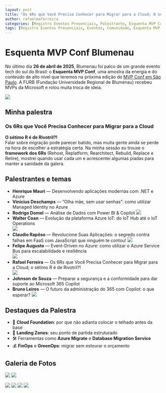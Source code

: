 ```yaml
---
layout: post
title: "Os 6Rs que Você Precisa Conhecer para Migrar para a Cloud; O sétimo R é de Rivotril?! - Esquenta MVP Conf Blumenau 2025"
author: rafaelmaferreira
categories: [Registro Eventos Presenciais, Palestrante, Esquenta MVP Conf Blumenau 2025]
tags: [Registro Eventos Presenciais, Eventos, Comunidade, Esquenta MVP Conf Blumenau]
---
```

# Esquenta MVP Conf Blumenau

No último dia **26 de abril de 2025**, Blumenau foi palco de um grande evento tech do sul do Brasil: o **Esquenta MVP Conf**, uma amostra da energia e do conteúdo de alto nível que teremos na próxima edição do [MVP Conf em São Paulo](https://www.mvpconf.com.br). A FURB (Fundação Universidade Regional de Blumenau) recebeu MVPs da Microsoft e rolou muita troca de ideia.

![](https://stoblobcertificados011.blob.core.windows.net/imagens-blog/posts/mvpconfblu24/01.jpeg)

## Minha palestra

### Os 6Rs que Você Precisa Conhecer para Migrar para a Cloud  
**O sétimo R é de Rivotril?!**  
Falar sobre migração pode parecer batido, mas muita gente ainda se perde na hora de escolher a estratégia certa. Na minha sessão eu trouxe o **framework dos 6Rs** (Rehost, Replatform, Rearchitect, Rebuild, Replace e Retire), mostrei quando usar cada um e acrescentei algumas piadas para manter a sanidade da galera.  

## Palestrantes e temas

- **Henrique Mauri** — Desenvolvendo aplicações modernas com .NET e Azure  
- **Vinicius Deschamps** — “Olha mãe, sem usar senhas”: como utilizar Managed Identity no Azure  
- **Rodrigo Domel** — Análise de Dados com Power BI & Copilot 
![](https://stoblobcertificados011.blob.core.windows.net/imagens-blog/posts/mvpconfblu24/15.jpg) 
- **Walter Coan** — Evolução da plataforma Azure IoT: do IoT Hub até o IoT Operations  
![](https://stoblobcertificados011.blob.core.windows.net/imagens-blog/posts/mvpconfblu24/14.jpg)
- **Claudio Rapôso** — Revolucione Suas Aplicações: o segredo contra falhas em FaaS com JavaScript que ninguém te contou! 
![](https://stoblobcertificados011.blob.core.windows.net/imagens-blog/posts/mvpconfblu24/13.jpg) 
- **Felipe Augusto** — Event-Driven no Azure: como utilizar o Azure Service Bus para escalabilidade e resiliência  
![](https://stoblobcertificados011.blob.core.windows.net/imagens-blog/posts/mvpconfblu24/11.jpg)
- **Rafael Ferreira** — Os 6Rs que Você Precisa Conhecer para Migrar para a Cloud; o sétimo R é de Rivotril?!  
![](https://stoblobcertificados011.blob.core.windows.net/imagens-blog/posts/mvpconfblu24/04.jpg)
- **Johnson de Souza** — Preparar a segurança e a conformidade para dar suporte ao Microsoft 365 Copilot  
- **Bruno Leires** — O futuro da administração do 365 com Copilot: o que esperar?
![](https://stoblobcertificados011.blob.core.windows.net/imagens-blog/posts/mvpconfblu24/12.jpg)

## Destaques da Palestra

- 🚀 **Cloud Foundation**: por que não adianta colocar o telhado antes da base  
- 🧱 **Landing Zones**: seu ponto de partida estruturado  
- 🛠️ Ferramentas como **Azure Migrate** e **Database Migration Service**  
- 💰 **FinOps** e **GreenOps**: migrar sem estourar o orçamento  

## Galeria de Fotos

![](https://stoblobcertificados011.blob.core.windows.net/imagens-blog/posts/mvpconfblu24/02.jpg)
![](https://stoblobcertificados011.blob.core.windows.net/imagens-blog/posts/mvpconfblu24/03.jpg)

![](https://stoblobcertificados011.blob.core.windows.net/imagens-blog/posts/mvpconfblu24/05.jpg)
![](https://stoblobcertificados011.blob.core.windows.net/imagens-blog/posts/mvpconfblu24/07.jpg)
![](https://stoblobcertificados011.blob.core.windows.net/imagens-blog/posts/mvpconfblu24/09.jpg)
![](https://stoblobcertificados011.blob.core.windows.net/imagens-blog/posts/mvpconfblu24/10.jpeg)
